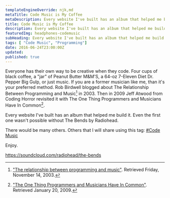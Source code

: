 ```yaml
---
templateEngineOverride: njk,md
metaTitle: Code Music is My Coffee
metaDescription: Every website I've built has an album that helped me build it
title: Code Music is My Coffee
description: Every website I've built has an album that helped me build it
featuredImg: headphones-codemusic
subHeading: Every website I've built has an album that helped me build it
tags: [ "Code Music", "Programming"]
date: 2016-06-24T23:00:00Z
updated:
published: true
---
```


<div class="col-start-3 col-end-9">

Everyone has their own way to be creative when they code. Four cups of black coffee, a "jar" of Peanut Butter M&M'S, a 64-oz 7-Eleven Diet Dr. Pepper Big Gulp, or just music. If you are a former musician like me, than it's your preferred method. Rob Birdwell blogged about The Relationship Between Programming and Music[^1] in 2003. Then in 2009 Jeff Atwood from Coding Horror revisited it with The One Thing Programmers and Musicians Have In Common[^2].

Every website I've built has an album that helped me build it. Even the first one wasn't possible without The Bends by Radiohead.

There would be many others. Others that I will share using this tag: [#Code Music](/tags/Code%20Music/)

Enjoy.

https://soundcloud.com/radiohead/the-bends

[^1]: ["The relationship between programming and music"](http://weblogs.asp.net/rbirdwell/37643). Retrieved Friday, November 14, 2003.
[^2]: ["The One Thing Programmers and Musicians Have In Common"](https://blog.codinghorror.com/the-one-thing-programmers-and-musicians-have-in-common). Retrieved January 20, 2009.

</div>